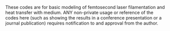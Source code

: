 These codes are for basic modeling of femtosecond laser filamentation and heat transfer with medium. 
ANY non-private usage or reference of the codes here (such as showing the results in a conference presentation or a journal publication) requires notification to and approval from the author.
